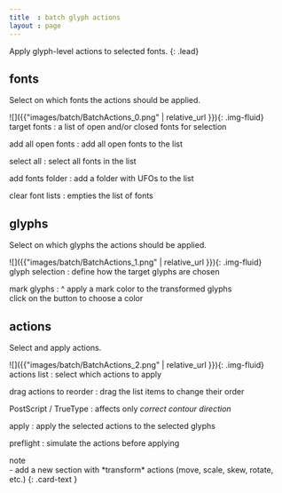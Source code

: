 ```yaml
---
title  : batch glyph actions
layout : page
---
```


Apply glyph-level actions to selected fonts.
{: .lead}


fonts
-----

Select on which fonts the actions should be applied.

<div class='row'>

<div class='col-sm' markdown='1'>
![]({{"images/batch/BatchActions_0.png" | relative_url }}){: .img-fluid}
</div>

<div class='col-sm' markdown='1'>
target fonts
: a list of open and/or closed fonts for selection

add all open fonts
: add all open fonts to the list

select all
: select all fonts in the list

add fonts folder
: add a folder with UFOs to the list

clear font lists
: empties the list of fonts
</div>

</div>


glyphs
------

Select on which glyphs the actions should be applied.

<div class='row'>

<div class='col-sm' markdown='1'>
![]({{"images/batch/BatchActions_1.png" | relative_url }}){: .img-fluid}
</div>

<div class='col-sm' markdown='1'>
glyph selection
: define how the target glyphs are chosen

mark glyphs
: ^
  apply a mark color to the transformed glyphs  
  click on the button to choose a color
</div>

</div>


actions
-------

Select and apply actions.

<div class='row'>

<div class='col-sm' markdown='1'>
![]({{"images/batch/BatchActions_2.png" | relative_url }}){: .img-fluid}
</div>

<div class='col-sm' markdown='1'>
actions list
: select which actions to apply

drag actions to reorder
: drag the list items to change their order

PostScript / TrueType
: affects only *correct contour direction*

apply
: apply the selected actions to the selected glyphs

preflight
: simulate the actions before applying
</div>

</div>


<div class="card text-dark bg-light my-3">
<div class="card-header">note</div>
<div class="card-body" markdown='1'>
- add a new section with *transform* actions (move, scale, skew, rotate, etc.)
{: .card-text }
</div>
</div>
